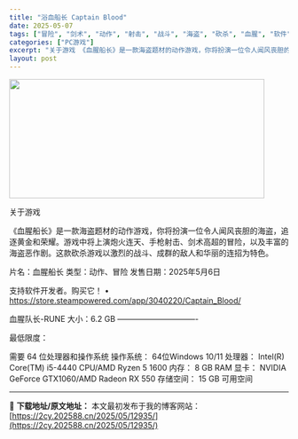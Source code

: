 ```yaml
---
title: "浴血船长 Captain Blood"
date: 2025-05-07
tags: ["冒险", "剑术", "动作", "射击", "战斗", "海盗", "砍杀", "血腥", "软件"]
categories: ["PC游戏"]
excerpt: "关于游戏 《血腥船长》是一款海盗题材的动作游戏，你将扮演一位令人闻风丧胆的海盗，追逐黄金和荣耀。游戏中将上演炮火连天、手枪射击、剑术高超的冒险，以及丰富的海盗恶作剧。这款砍杀游戏以激烈的战斗、成群的敌人和华丽的连招为特色。 片名：血腥船长 类型：动作、冒险 发售日期：2025年5月6日 支持软件开发&hellip;"
layout: post
---
```


<img class="aligncenter size-full wp-image-12932" src="https://2cy.202588.cn/wp-content/uploads/2025/05/2025050701420694.webp" alt="" width="460" height="215" />

关于游戏

《血腥船长》是一款海盗题材的动作游戏，你将扮演一位令人闻风丧胆的海盗，追逐黄金和荣耀。游戏中将上演炮火连天、手枪射击、剑术高超的冒险，以及丰富的海盗恶作剧。这款砍杀游戏以激烈的战斗、成群的敌人和华丽的连招为特色。

片名：血腥船长
类型：动作、冒险
发售日期：2025年5月6日

支持软件开发者。购买它！
• https://store.steampowered.com/app/3040220/Captain_Blood/

血腥队长-RUNE
大小：6.2 GB
——————————-

最低限度：

需要 64 位处理器和操作系统
操作系统： 64位Windows 10/11
处理器： Intel(R) Core(TM) i5-4440 CPU/AMD Ryzen 5 1600
内存： 8 GB RAM
显卡： NVIDIA GeForce GTX1060/AMD Radeon RX 550
存储空间： 15 GB 可用空间

---
📖 **下载地址/原文地址：** 本文最初发布于我的博客网站：[https://2cy.202588.cn/2025/05/12935/](https://2cy.202588.cn/2025/05/12935/)

